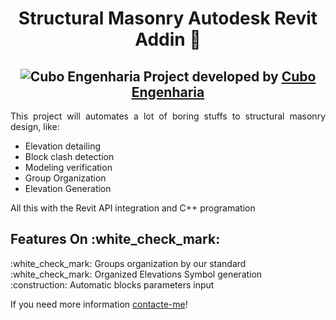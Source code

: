 <h1 align="center"> Structural Masonry Autodesk Revit Addin 🧊 </h1>

<h2 align="center">
  <img alt="Cubo Engenharia" src="https://www.engenhariacubo.com/imagens/logos/cubo/Logo2.png" />
  Project developed by 
  <a href="https://www.engenhariacubo.com/index.html">Cubo Engenharia</a>
</h2>

<p align="justify">
  This project will automates a lot of boring stuffs to structural masonry design, like:
 
 - Elevation detailing
 - Block clash detection
 - Modeling verification
 - Group Organization
 - Elevation Generation
 
  All this with the Revit API integration and C++ programation
</p>

<h2 align="left">
  Features On :white_check_mark:
  
</h2>
<p align="justify">
  :white_check_mark: Groups organization by our standard<br>
  :white_check_mark: Organized Elevations Symbol generation<br>
  :construction: Automatic blocks parameters input<br>
  
  
  If you need more information <a href="https://www.linkedin.com/in/ian-mota-164a36195/">contacte-me</a>!
</p>


